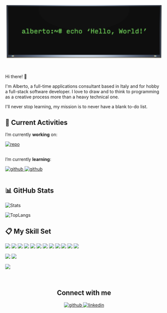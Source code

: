 ![Header](https://github.com/Windyle/windyle/blob/main/assets/header_image.png?raw=true)

<br/>

Hi there! 👋

I'm Alberto, a full-time applications consultant based in Italy and for hobby a full-stack software developer.
I love to draw and to think to programming as a creative process more than a heavy technical one.

I'll never stop learning, my mission is to never have a blank to-do list.

## 🎯 Current Activities

I’m currently **working** on:

<a href="https://github.com/Windyle/integratio" target="_blank" style="margin-top: -5px;">
<img src="https://github-readme-stats.vercel.app/api/pin?username=windyle&repo=integratio&branch=main&show_icons=true&theme=dark" alt=repo />
</a>

<br/>
<br/>

I’m currently **learning**:

<a href="https://svelte.dev" target="_blank" style="margin-bottom: 15px; margin-top: -5px;">
<img src="https://img.shields.io/badge/Svelte-4A4A55?style=flat&logo=svelte&logoColor=FF3E00" alt=github />
</a>

<a href="https://svelte.dev" target="_blank" style="margin-bottom: 15px; margin-top: -5px;">
<img src="https://img.shields.io/badge/Tailwind_CSS-38B2AC?style=flat&logo=tailwind-css&logoColor=white" alt=github />
</a>

<br/>
<br/>

## 📊 GitHub Stats

![Stats](https://github-readme-stats.vercel.app/api?username=Windyle&count_private=true&theme=dark&show_icons=true&hide=contribs,stars)

![TopLangs](https://github-readme-stats.vercel.app/api/top-langs/?username=Windyle&hide_border=true&theme=dark)

## 📋 My Skill Set

![](https://img.shields.io/badge/Code-JavaScript-26733a?style=flat&logo=javascript&logoColor=white) ![](https://img.shields.io/badge/Code-TypeScript-26733a?style=flat&logo=typescript&logoColor=white) ![](https://img.shields.io/badge/Code-CSharp-26733a?style=flat&logo=c-sharp&logoColor=white) ![](https://img.shields.io/badge/Code-Node.JS-26733a?style=flat&logo=node.js&logoColor=white) ![](https://img.shields.io/badge/Code-Electron-26733a?style=flat&logo=electron&logoColor=white) ![](https://img.shields.io/badge/Code-Express.js-26733a?style=flat&logo=express&logoColor=white) ![](https://img.shields.io/badge/Code-Jquery-26733a?style=flat&logo=jquery&logoColor=white) ![](https://img.shields.io/badge/Code-.NET-26733a?style=flat&logo=.net&logoColor=white) ![](https://img.shields.io/badge/Code-PostgreSQL-26733a?style=flat&logo=postgresql&logoColor=white) ![](https://img.shields.io/badge/Code-MySQL-26733a?style=flat&logo=mysql&logoColor=white) ![](https://img.shields.io/badge/Code-SQL_Server-26733a?style=flat&logo=microsoft-sql-server&logoColor=white) ![](https://img.shields.io/badge/Code-SQLite-26733a?style=flat&logo=sqlite&logoColor=white)

![](https://img.shields.io/badge/Style-CSS3-26733a?style=flat&logo=css3&logoColor=white) ![](https://img.shields.io/badge/Style-Bootstrap-26733a?style=flat&logo=bootstrap&logoColor=white)

![](https://img.shields.io/badge/Test-Mocha-26733a?style=flat&logo=mocha&logoColor=white)

<br/>

## <div align="center">Connect with me</div>

<div align="center">
<a href="https://github.com/windyle" target="_blank">
<img src=https://img.shields.io/badge/github-%2324292e.svg?&style=for-the-badge&logo=github&logoColor=white alt=github style="margin-bottom: 5px;" />
</a>
<a href="https://linkedin.com/in/alberto-denti-1b1a581b8" target="_blank">
<img src=https://img.shields.io/badge/linkedin-%231E77B5.svg?&style=for-the-badge&logo=linkedin&logoColor=white alt=linkedin style="margin-bottom: 5px;" />
</a>  
</div>
